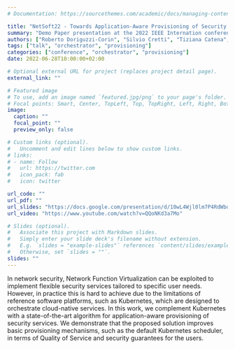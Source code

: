 ```yaml
---
# Documentation: https://sourcethemes.com/academic/docs/managing-content/

title: "NetSoft22 - Towards Application-Aware Provisioning of Security Services with Kubernetes"
summary: "Demo Paper presentation at the 2022 IEEE Internation conference on network softwarization"
authors: ["Roberto Doriguzzi-Corin", "Silvio Cretti", "Tiziana Catena", "Simone Magnani", "Domenico Siracusa"]
tags: ["talk", "orchestrator", "provisioning"]
categories: ["conference", "orchestrator", "provisioning"]
date: 2022-06-28T10:00:00+02:00

# Optional external URL for project (replaces project detail page).
external_link: ""

# Featured image
# To use, add an image named `featured.jpg/png` to your page's folder.
# Focal points: Smart, Center, TopLeft, Top, TopRight, Left, Right, BottomLeft, Bottom, BottomRight.
image:
  caption: ""
  focal_point: ""
  preview_only: false

# Custom links (optional).
#   Uncomment and edit lines below to show custom links.
# links:
# - name: Follow
#   url: https://twitter.com
#   icon_pack: fab
#   icon: twitter

url_code: ""
url_pdf: ""
url_slides: "https://docs.google.com/presentation/d/10wL4Wjl0lm7P4RdWbodX70MKdULHjyHvFLoxlFZ15yw/edit?usp=sharing"
url_video: "https://www.youtube.com/watch?v=QQoNKd3a7Mo"

# Slides (optional).
#   Associate this project with Markdown slides.
#   Simply enter your slide deck's filename without extension.
#   E.g. `slides = "example-slides"` references `content/slides/example-slides.md`.
#   Otherwise, set `slides = ""`.
slides: ""
---
```


In network security, Network Function Virtualization can be exploited to implement flexible security services tailored to specific user needs. However, in practice this is hard to achieve due to the limitations of reference software platforms, such as Kubernetes, which are designed to orchestrate cloud-native services. In this work, we complement Kubernetes with a state-of-the-art algorithm for application-aware provisioning of security services. We demonstrate that the proposed solution improves basic provisioning mechanisms, such as the default Kubernetes scheduler, in terms of Quality of Service and security guarantees for the users.
